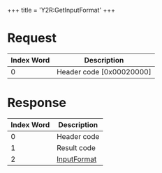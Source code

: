 +++
title = 'Y2R:GetInputFormat'
+++

# Request

| Index Word | Description                |
|------------|----------------------------|
| 0          | Header code \[0x00020000\] |

# Response

| Index Word | Description                                           |
|------------|-------------------------------------------------------|
| 0          | Header code                                           |
| 1          | Result code                                           |
| 2          | [InputFormat](Camera_Services#InputFormat "wikilink") |